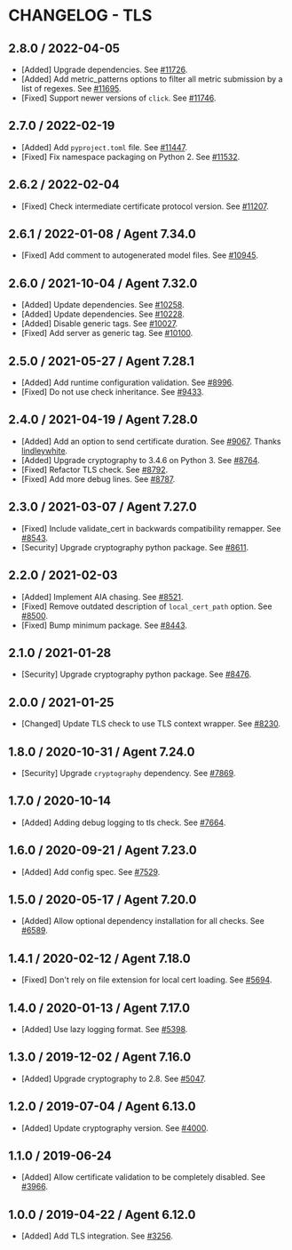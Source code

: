 # CHANGELOG - TLS

## 2.8.0 / 2022-04-05

* [Added] Upgrade dependencies. See [#11726](https://github.com/DataDog/integrations-core/pull/11726).
* [Added] Add metric_patterns options to filter all metric submission by a list of regexes. See [#11695](https://github.com/DataDog/integrations-core/pull/11695).
* [Fixed] Support newer versions of `click`. See [#11746](https://github.com/DataDog/integrations-core/pull/11746).

## 2.7.0 / 2022-02-19

* [Added] Add `pyproject.toml` file. See [#11447](https://github.com/DataDog/integrations-core/pull/11447).
* [Fixed] Fix namespace packaging on Python 2. See [#11532](https://github.com/DataDog/integrations-core/pull/11532).

## 2.6.2 / 2022-02-04

* [Fixed] Check intermediate certificate protocol version. See [#11207](https://github.com/DataDog/integrations-core/pull/11207).

## 2.6.1 / 2022-01-08 / Agent 7.34.0

* [Fixed] Add comment to autogenerated model files. See [#10945](https://github.com/DataDog/integrations-core/pull/10945).

## 2.6.0 / 2021-10-04 / Agent 7.32.0

* [Added] Update dependencies. See [#10258](https://github.com/DataDog/integrations-core/pull/10258).
* [Added] Update dependencies. See [#10228](https://github.com/DataDog/integrations-core/pull/10228).
* [Added] Disable generic tags. See [#10027](https://github.com/DataDog/integrations-core/pull/10027).
* [Fixed] Add server as generic tag. See [#10100](https://github.com/DataDog/integrations-core/pull/10100).

## 2.5.0 / 2021-05-27 / Agent 7.28.1

* [Added] Add runtime configuration validation. See [#8996](https://github.com/DataDog/integrations-core/pull/8996).
* [Fixed] Do not use check inheritance. See [#9433](https://github.com/DataDog/integrations-core/pull/9433).

## 2.4.0 / 2021-04-19 / Agent 7.28.0

* [Added] Add an option to send certificate duration. See [#9067](https://github.com/DataDog/integrations-core/pull/9067). Thanks [lindleywhite](https://github.com/lindleywhite).
* [Added] Upgrade cryptography to 3.4.6 on Python 3. See [#8764](https://github.com/DataDog/integrations-core/pull/8764).
* [Fixed] Refactor TLS check. See [#8792](https://github.com/DataDog/integrations-core/pull/8792).
* [Fixed] Add more debug lines. See [#8787](https://github.com/DataDog/integrations-core/pull/8787).

## 2.3.0 / 2021-03-07 / Agent 7.27.0

* [Fixed] Include validate_cert in backwards compatibility remapper. See [#8543](https://github.com/DataDog/integrations-core/pull/8543).
* [Security] Upgrade cryptography python package. See [#8611](https://github.com/DataDog/integrations-core/pull/8611).

## 2.2.0 / 2021-02-03

* [Added] Implement AIA chasing. See [#8521](https://github.com/DataDog/integrations-core/pull/8521).
* [Fixed] Remove outdated description of `local_cert_path` option. See [#8500](https://github.com/DataDog/integrations-core/pull/8500).
* [Fixed] Bump minimum package. See [#8443](https://github.com/DataDog/integrations-core/pull/8443).

## 2.1.0 / 2021-01-28

* [Security] Upgrade cryptography python package. See [#8476](https://github.com/DataDog/integrations-core/pull/8476).

## 2.0.0 / 2021-01-25

* [Changed] Update TLS check to use TLS context wrapper. See [#8230](https://github.com/DataDog/integrations-core/pull/8230).

## 1.8.0 / 2020-10-31 / Agent 7.24.0

* [Security] Upgrade `cryptography` dependency. See [#7869](https://github.com/DataDog/integrations-core/pull/7869).

## 1.7.0 / 2020-10-14

* [Added] Adding debug logging to tls check. See [#7664](https://github.com/DataDog/integrations-core/pull/7664).

## 1.6.0 / 2020-09-21 / Agent 7.23.0

* [Added] Add config spec. See [#7529](https://github.com/DataDog/integrations-core/pull/7529).

## 1.5.0 / 2020-05-17 / Agent 7.20.0

* [Added] Allow optional dependency installation for all checks. See [#6589](https://github.com/DataDog/integrations-core/pull/6589).

## 1.4.1 / 2020-02-12 / Agent 7.18.0

* [Fixed] Don't rely on file extension for local cert loading. See [#5694](https://github.com/DataDog/integrations-core/pull/5694).

## 1.4.0 / 2020-01-13 / Agent 7.17.0

* [Added] Use lazy logging format. See [#5398](https://github.com/DataDog/integrations-core/pull/5398).

## 1.3.0 / 2019-12-02 / Agent 7.16.0

* [Added] Upgrade cryptography to 2.8. See [#5047](https://github.com/DataDog/integrations-core/pull/5047).

## 1.2.0 / 2019-07-04 / Agent 6.13.0

* [Added] Update cryptography version. See [#4000](https://github.com/DataDog/integrations-core/pull/4000).

## 1.1.0 / 2019-06-24

* [Added] Allow certificate validation to be completely disabled. See [#3966](https://github.com/DataDog/integrations-core/pull/3966).

## 1.0.0 / 2019-04-22 / Agent 6.12.0

* [Added] Add TLS integration. See [#3256](https://github.com/DataDog/integrations-core/pull/3256).

